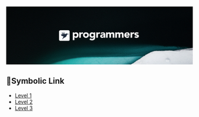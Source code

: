 [![background](./background.png)](https://programmers.co.kr/)
## :dart:Symbolic Link

* [Level 1](./)
* [Level 2](./)
* [Level 3](./)
